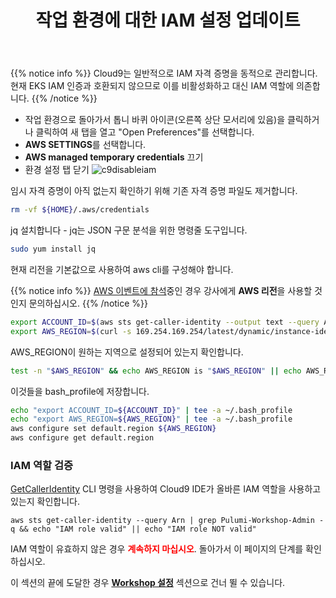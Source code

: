 ﻿---
title: "작업 환경에 대한 IAM 설정 업데이트"
chapter: false
weight: 19
---

{{% notice info %}}
Cloud9는 일반적으로 IAM 자격 증명을 동적으로 관리합니다. 현재 EKS IAM 인증과 호환되지 않으므로 이를 비활성화하고 대신 IAM 역할에 의존합니다.
{{% /notice %}}

- 작업 환경으로 돌아가서 톱니 바퀴 아이콘(오른쪽 상단 모서리에 있음)을 클릭하거나 클릭하여 새 탭을 열고 "Open Preferences"를 선택합니다.
- **AWS SETTINGS**를 선택합니다.
- **AWS managed temporary credentials** 끄기
- 환경 설정 탭 닫기
![c9disableiam](/images/c9disableiam.png)

임시 자격 증명이 아직 없는지 확인하기 위해 기존 자격 증명 파일도 제거합니다.
```sh
rm -vf ${HOME}/.aws/credentials
```
jq 설치합니다 - jq는 JSON 구문 분석을 위한 명령줄 도구입니다.
```sh
sudo yum install jq
```
현재 리전을 기본값으로 사용하여 aws cli를 구성해야 합니다.

{{% notice info %}}
[AWS 이벤트에 참석](https://eksworkshop.com/020_prerequisites/aws_event/)중인 경우 강사에게 **AWS 리전**을 사용할 것인지 문의하십시오.
{{% /notice %}}

```sh
export ACCOUNT_ID=$(aws sts get-caller-identity --output text --query Account)
export AWS_REGION=$(curl -s 169.254.169.254/latest/dynamic/instance-identity/document | jq -r '.region')
```

AWS_REGION이 원하는 지역으로 설정되어 있는지 확인합니다.
```sh
test -n "$AWS_REGION" && echo AWS_REGION is "$AWS_REGION" || echo AWS_REGION is not set
```
 
이것들을 bash_profile에 저장합니다.
```sh
echo "export ACCOUNT_ID=${ACCOUNT_ID}" | tee -a ~/.bash_profile
echo "export AWS_REGION=${AWS_REGION}" | tee -a ~/.bash_profile
aws configure set default.region ${AWS_REGION}
aws configure get default.region
```

### IAM 역할 검증

[GetCallerIdentity](https://docs.aws.amazon.com/cli/latest/reference/sts/get-caller-identity.html) CLI 명령을 사용하여 Cloud9 IDE가 올바른 IAM 역할을 사용하고 있는지 확인합니다.

```
aws sts get-caller-identity --query Arn | grep Pulumi-Workshop-Admin -q && echo "IAM role valid" || echo "IAM role NOT valid"
```

<!--
First, get the IAM role name from the AWS CLI.
```bash
INSTANCE_PROFILE_NAME=`basename $(aws ec2 describe-instances --filters Name=tag:Name,Values=aws-cloud9-${C9_PROJECT}-${C9_PID} | jq -r '.Reservations[0].Instances[0].IamInstanceProfile.Arn' | awk -F "/" "{print $2}")`
aws iam get-instance-profile --instance-profile-name $INSTANCE_PROFILE_NAME --query "InstanceProfile.Roles[0].RoleName" --output text
```
-->

IAM 역할이 유효하지 않은 경우 <span style = "color: red;">**계속하지 마십시오**</span>. 돌아가서 이 페이지의 단계를 확인하십시오.

이 섹션의 끝에 도달한 경우 [**Workshop 설정**](/15_workshop_setup/50_workshop_setup.html) 섹션으로 건너 뛸 수 있습니다.
